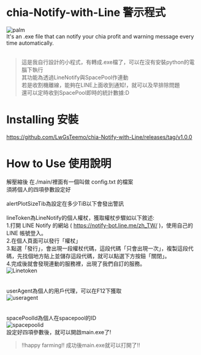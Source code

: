 # chia-Notify-with-Line 警示程式

![palm](https://user-images.githubusercontent.com/72924522/139286547-a4a570ef-2363-4cc0-ba83-586e57527537.png)
<br>
It's an .exe file that can notify your chia profit and warning message every time automatically.<br><br>
>這是我自行設計的小程式，有轉成.exe檔了，可以在沒有安裝python的電腦下執行<br>
>其功能為透過LineNotify與SpacePool作連動<br>
>若是收割機離線，能夠在LINE上面收到通知!，就可以及早排除問題<br>
>還可以定時收到SpacePool即時的統計數據:D<br>


# Installing 安裝
https://github.com/LwGsTeemo/chia-Notify-with-Line/releases/tag/v1.0.0

# How to Use 使用說明

解壓縮後 在./main/裡面有一個叫做 config.txt 的檔案<br>
須將個人的四項參數設定好<br><br>
alertPlotSizeTib為設定在多少TiB以下會發出警訊<br><br>
lineToken為LineNotify的個人權杖，獲取權杖步驟如以下敘述:<br>
1.打開 LINE Notify 的網站 ( https://notify-bot.line.me/zh_TW/ )，使用自己的 LINE 帳號登入。<br>
2.在個人頁面可以發行「權杖」<br>
3.點選「發行」，會出現一段權杖代碼，這段代碼「只會出現一次」，複製這段代碼，先找個地方貼上並儲存這段代碼，就可以點選下方按鈕「關閉」。<br>
4.完成後就會發現連動的服務裡，出現了我們自訂的服務。<br>
![Linetoken](https://user-images.githubusercontent.com/72924522/138567011-74a0da56-aa29-47c7-897c-78d1aea19ae5.jpg)
<br><br><br>
userAgent為個人的用戶代理，可以在F12下獲取<br>
![useragent](https://user-images.githubusercontent.com/72924522/138566588-669877fb-7705-4c1b-bfe0-16ab7ff65b71.png)
<br><br><br>
spacePoolId為個人在spacepool的ID<br>
![spacepoolid](https://user-images.githubusercontent.com/72924522/138566651-8d0b648d-7037-48bb-aaa2-4d8be821b7bf.png)
<br>
設定好四項參數後，就可以開啟main.exe了!<br>



>!!happy farming!!
>成功後main.exe就可以打開了!!

